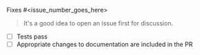 Fixes #<issue_number_goes_here>

> It's a good idea to open an issue first for discussion.

- [ ] Tests pass
- [ ] Appropriate changes to documentation are included in the PR

